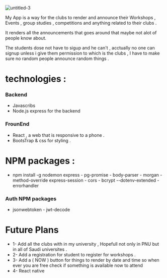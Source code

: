 ![untitled-3](https://user-images.githubusercontent.com/44241342/52389567-19109b80-2aa5-11e9-9f5e-16a20e04a7c7.png)

My App is a way for the clubs to render and announce their Workshops , Events , group studies , competitions and anything related to their clubs .

It renders all the announcements that goes around that maybe not alot of people know about.

The students dose not have to sigup and he can't , acctually no one can signup unless i give them permission to which is the clubs , I have to make sure no random people announce random things .


# technologies : 
### Backend
* Javascribs 
* Node.js express for the backend
### FrounEnd
* React , a web that is responsive to a phone .
* BootsTrap & css for styling .




# NPM packages :
* npm install -g nodemon
express - pg-promise - body-parser - morgan - method-override 
express-session - cors - bcrypt --dotenv-extended - errorhandler
### Auth NPM packages 
* jsonwebtoken - jwt-decode

# Future Plans
* 1- Add all the clubs with in my university , Hopefull not only in PNU but in all of Saudi universites .
* 2- Add a registration for student to register for workshops . 
* 3- Add a ( NOW ) button for things to render by date and time so when ever you are free check if something is available now to attend  
* 4- React native 

